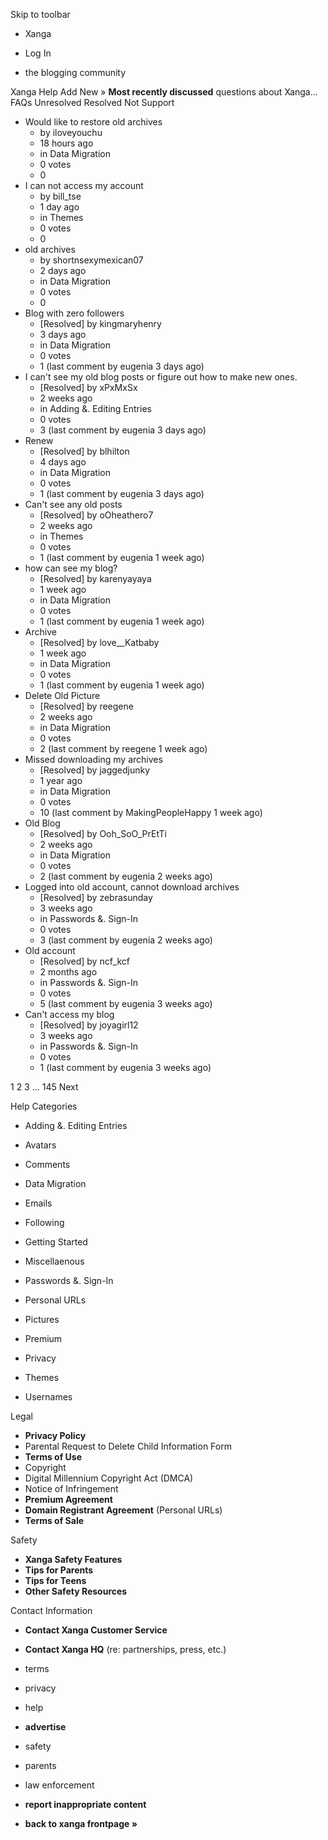 Skip to toolbar

*   Xanga

*   Log In

*   the blogging community

Xanga Help Add New » **Most recently discussed** questions about Xanga… FAQs Unresolved Resolved Not Support

*   Would like to restore old archives
    *   by iloveyouchu
    *   18 hours ago
    *   in Data Migration
    *   0 votes
    *   0
*   I can not access my account
    *   by bill\_tse
    *   1 day ago
    *   in Themes
    *   0 votes
    *   0
*   old archives
    *   by shortnsexymexican07
    *   2 days ago
    *   in Data Migration
    *   0 votes
    *   0
*   Blog with zero followers
    *   \[Resolved\] by kingmaryhenry
    *   3 days ago
    *   in Data Migration
    *   0 votes
    *   1 (last comment by eugenia 3 days ago)
*   I can't see my old blog posts or figure out how to make new ones.
    *   \[Resolved\] by xPxMxSx
    *   2 weeks ago
    *   in Adding &. Editing Entries
    *   0 votes
    *   3 (last comment by eugenia 3 days ago)
*   Renew
    *   \[Resolved\] by blhilton
    *   4 days ago
    *   in Data Migration
    *   0 votes
    *   1 (last comment by eugenia 3 days ago)
*   Can't see any old posts
    *   \[Resolved\] by oOheathero7
    *   2 weeks ago
    *   in Themes
    *   0 votes
    *   1 (last comment by eugenia 1 week ago)
*   how can see my blog?
    *   \[Resolved\] by karenyayaya
    *   1 week ago
    *   in Data Migration
    *   0 votes
    *   1 (last comment by eugenia 1 week ago)
*   Archive
    *   \[Resolved\] by love\_\_Katbaby
    *   1 week ago
    *   in Data Migration
    *   0 votes
    *   1 (last comment by eugenia 1 week ago)
*   Delete Old Picture
    *   \[Resolved\] by reegene
    *   2 weeks ago
    *   in Data Migration
    *   0 votes
    *   2 (last comment by reegene 1 week ago)
*   Missed downloading my archives
    *   \[Resolved\] by jaggedjunky
    *   1 year ago
    *   in Data Migration
    *   0 votes
    *   10 (last comment by MakingPeopleHappy 1 week ago)
*   Old Blog
    *   \[Resolved\] by Ooh\_SoO\_PrEtTi
    *   2 weeks ago
    *   in Data Migration
    *   0 votes
    *   2 (last comment by eugenia 2 weeks ago)
*   Logged into old account, cannot download archives
    *   \[Resolved\] by zebrasunday
    *   3 weeks ago
    *   in Passwords &. Sign-In
    *   0 votes
    *   3 (last comment by eugenia 2 weeks ago)
*   Old account
    *   \[Resolved\] by ncf\_kcf
    *   2 months ago
    *   in Passwords &. Sign-In
    *   0 votes
    *   5 (last comment by eugenia 3 weeks ago)
*   Can't access my blog
    *   \[Resolved\] by joyagirl12
    *   3 weeks ago
    *   in Passwords &. Sign-In
    *   0 votes
    *   1 (last comment by eugenia 3 weeks ago)

1 2 3 ... 145 Next

Help Categories

*   Adding &. Editing Entries
*   Avatars
*   Comments
*   Data Migration
*   Emails
*   Following
*   Getting Started
*   Miscellaenous

*   Passwords &. Sign-In
*   Personal URLs
*   Pictures
*   Premium
*   Privacy
*   Themes
*   Usernames

Legal

*   **Privacy Policy**
*   Parental Request to Delete Child Information Form
*   **Terms of Use**
*   Copyright
*   Digital Millennium Copyright Act (DMCA)
*   Notice of Infringement
*   **Premium Agreement**
*   **Domain Registrant Agreement** (Personal URLs)
*   **Terms of Sale**

Safety

*   **Xanga Safety Features**
*   **Tips for Parents**
*   **Tips for Teens**
*   **Other Safety Resources**

Contact Information

*   **Contact Xanga Customer Service**
*   **Contact Xanga HQ** (re: partnerships, press, etc.)

*   terms
*   privacy
*   help
*   **advertise**

*   safety
*   parents
*   law enforcement
*   **report inappropriate content**

*   **back to xanga frontpage »**